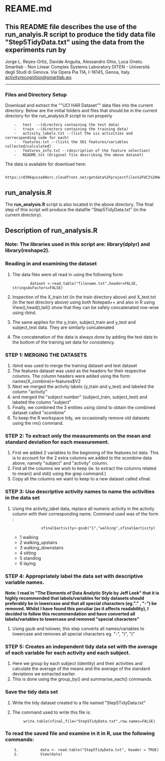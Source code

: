 # REAME.md

This README file describes the use of the run_analyis.R script to produce the tidy data file "Step5TidyData.txt" using the data from the experiments run by
----------
Jorge L. Reyes-Ortiz, Davide Anguita, Alessandro Ghio, Luca Oneto.
Smartlab - Non Linear Complex Systems Laboratory
DITEN - Università degli Studi di Genova.
Via Opera Pia 11A, I-16145, Genoa, Italy.
activityrecognition@smartlab.ws

----------
###  Files and Directory Setup

Download and extract the ""UCI HAR Dataset"" data files into the current directory.
Below are the initial folders and files that should be in the current directory for the run_analysis.R script to run properly

		- 	test  --(directory containing the test data)
		- 	train --(directory containing the training data)
		- 	activity_labels.txt --(list the six activities and correcsponding code for each)
		- 	features.txt --(lists the 561 features/variables collected/calculated)
		- 	features_info.txt --(description of the feature selection)
		- 	README.txt (Original file describing the above dataset)

The data is available for download here:

			https://d396qusza40orc.cloudfront.net/getdata%2Fprojectfiles%2FUCI%20HAR%20Dataset.zip

##  run_analysis.R

The **run_analysis.R** script is also located in the above directory. The final step of this script will produce the datafile  "Step5TidyData.txt" (in the current directory).


##  Description of run\_analysis.R


### Note: The libraries used in this script are: **library(dplyr)** and **library(reshape2)**.

###  Reading in and examining the dataset
1.  The data files were all read in using the following form:

				dataset <-read.table("filename.txt",header=FALSE, stringsAsFactors=FALSE)
2.  Inspection of the X\_train.txt (in the train directory above) and X\_test.txt (in the test directory above) using both Notepad++ and also in R using View(),head(),tail() show that they can be safely concatenated row-wise using rbind.
3.  The same applies for the y\_train, subject\_train and y\_test and subject\_test data.  They are similarly concatenated
4.  The concatenation of the data is always done by adding the test data to the bottom of the training set data for consistency.

###  STEP 1: MERGING THE DATASETS

1. rbind was used to merge the training dataset and test dataset
2. The features dataset was used as the headers for their respective columns. The column headers were added using the form:  names(X_combine)<-features$V2
3. Next we merged the activity labels (y\_train and y\_test) and labeled the column "activity"
4. and merged the "subject number" (subject\_train, subject\_test) and labeled the column "subject"
5. Finally, we combined the 3 entities using cbind to obtain the combined dataset called "xcombine"
6. To keep the R workspace tidy, we occasionally remove old datasets using the rm() command.


###  STEP 2: To extract only the measurements on the mean and standard deviation for each measurement.


1. First we added 2 variables to the beginning of the features.txt data. This is to account for the 2 extra columns we added to the xcombine data above, namely "subject" and "activity" column.
2. Find all the columns we wish to keep  (ie. to extract the columns related to mean() and std() using the grep command.)
3. Copy all the columns we want to keep to a new dataset called xfinal.

###  STEP 3: Use descriptive activity names to name the activities in the data set
1. Using the activity\_label data, replace all numeric activity in the activity column with their corresponding name.  Command used was of the form :

					xfinal$activity<-gsub("1","walking",xfinal$activity)


	- 1 walking
	- 2 walking_upstairs
	- 3 walking_downstairs
	- 4 sitting
	- 5 standing
	- 6 laying

 


###  STEP 4: Appropriately label the data set with descriptive variable names. 
**Note: I read in "The Elements of Data Analytic Style by Jeff Leek" that it is highly recommended that labels/variables for tidy datasets should preferably be in lowercase and that all special characters (eg."." , "-") be removed.  Whilst I have found this peculiar (as it affects readability), I decided to follow this recommendation and have converted all labels/variables to lowercase and removed "special characters"**

1. Using gsub and tolower, this step converts all names/variables to lowercase and removes all special characters eg. "-", ")", "("

###  STEP 5:  Creates an independent tidy data set with the average of each variable for each activity and each subject.
1.  Here we group by each subject (identity) and their activities and calculate the average of the means and the average of the standard deviations we extracted earlier.
2.  This is done using the group_by() and summarise_each() commands.


###  Save the tidy data set 
1. Write the tidy dataset created to a file named "Step5TidyData.txt"
2. The command used to write this file is:

			write.table(xfinal,file="Step5TidyData.txt",row.names=FALSE)

###  To read the saved file and examine in it in R, use the following commands:
		1. 			data <- read.table("Step5TidyData.txt", header = TRUE)
		2. 			View(data)









